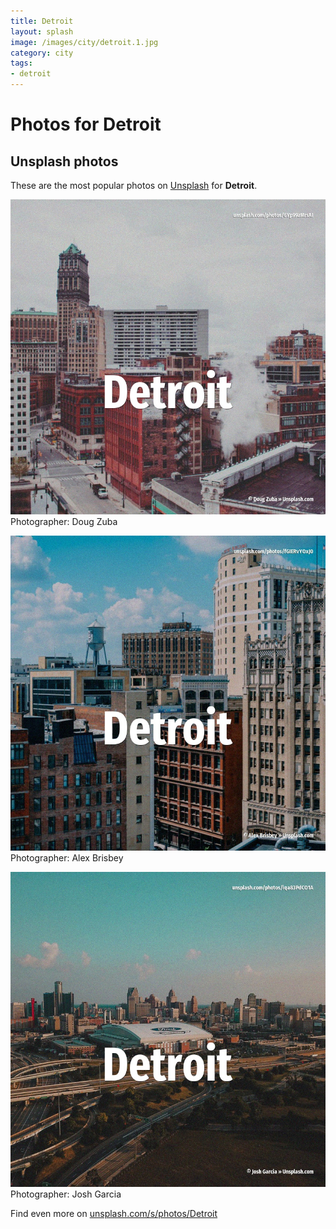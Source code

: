 ```yaml
---
title: Detroit
layout: splash
image: /images/city/detroit.1.jpg
category: city
tags:
- detroit
---
```

# Photos for Detroit
 
## Unsplash photos
These are the most popular photos on [Unsplash](https://unsplash.com) for **Detroit**.
 
![Detroit](/images/city/detroit.1.jpg)
Photographer:  Doug Zuba
 
![Detroit](/images/city/detroit.2.jpg)
Photographer:  Alex Brisbey
 
![Detroit](/images/city/detroit.3.jpg)
Photographer:  Josh Garcia
 
Find even more on [unsplash.com/s/photos/Detroit](https://unsplash.com/s/photos/Detroit)
 
